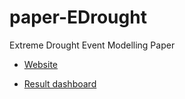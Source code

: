 # paper-EDrought
Extreme Drought Event Modelling Paper

- [Website](https://seoncheolpark.github.io/paper-EDrought/)

- [Result dashboard](https://seoncheolpark.shinyapps.io/paper-EDrought/)
